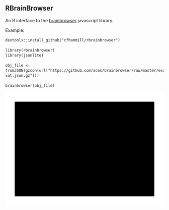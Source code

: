 RBrainBrowser
-------------

An R interface to the
[brainbrowser](https://github.com/aces/brainbrowser) javascript library.

Example:

    devtools::install_github("cfhammill/rbrainbrowser")

    library(rbrainbrowser)
    library(jsonlite)

    obj_file <- fromJSON(gzcon(url("https://github.com/aces/brainbrowser/raw/master/examples/models/dbs-vat.json.gz")))

    brainbrowser(obj_file)

![](README_files/figure-markdown_strict/unnamed-chunk-3-1.png)
